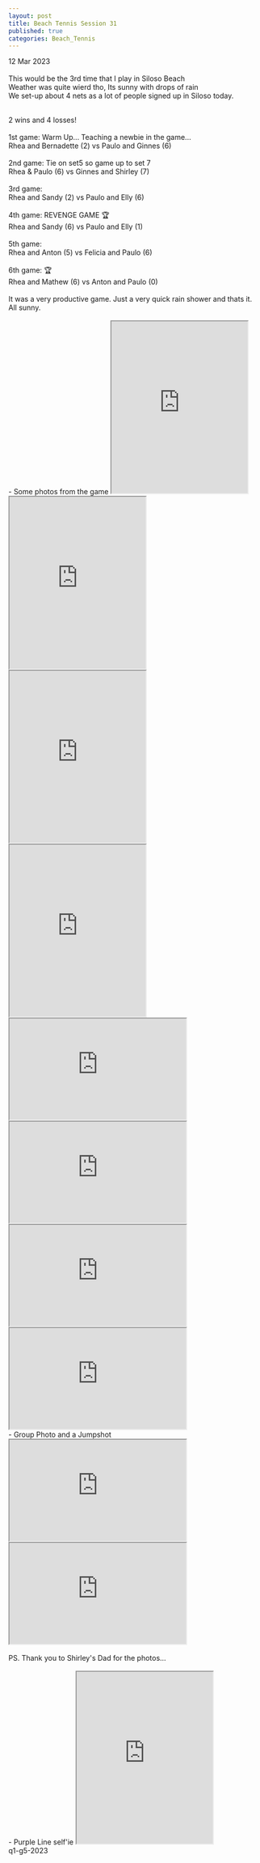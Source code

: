 ```yaml
---
layout: post
title: Beach Tennis Session 31
published: true
categories: Beach_Tennis
---
```

12 Mar 2023
<br>
<br>
This would be the 3rd time that I play in Siloso Beach
<br>
Weather was quite wierd tho, Its sunny with drops of rain
<br>
We set-up about 4 nets as a lot of people signed up in Siloso today.
<br>
<!--more-->
<br>
2 wins and 4 losses!
<br>
<br>
1st game: Warm Up... Teaching a newbie in the game...
<br>
Rhea and Bernadette (2) vs Paulo and Ginnes (6)
<br>
<br>
2nd game: Tie on set5 so game up to set 7 
<br>
Rhea & Paulo (6) vs Ginnes and Shirley (7)
<br>
<br>
3rd game:
<br>
Rhea and Sandy (2) vs Paulo and Elly (6)
<br>
<br> 
4th game: REVENGE GAME 🏆
<br> 
Rhea and Sandy (6) vs Paulo and Elly (1)
<br>
<br> 
5th game:
<br>
Rhea and Anton (5) vs Felicia and Paulo (6)
<br>
<br>
6th game: 🏆
<br>
Rhea and Mathew (6) vs Anton and Paulo (0) 
<br>
<br>
It was a very productive game. Just a very quick rain shower and thats it.
<br>
All sunny. 
<br>
<br>
- Some photos from the game
<iframe src="https://drive.google.com/file/d/1xtS0vSEECcXXqaeIaHmE6gtRNm0N5K7D/preview" width="270" height="340" allow="autoplay"></iframe>
<iframe src="https://drive.google.com/file/d/1MQdQgcClzhtlmqfFNr4jEhKxar85vDd6/preview" width="270" height="340" allow="autoplay"></iframe>
<br>
<iframe src="https://drive.google.com/file/d/14kY3lUa5mmWUeYH5M2Wvv-dXlVNEiRtQ/preview" width="270" height="340" allow="autoplay"></iframe>
<iframe src="https://drive.google.com/file/d/1j6QmSgndzohG44fql2yX7iR-0Fg5-8to/preview" width="270" height="340" allow="autoplay"></iframe>
<br>
<iframe src="https://drive.google.com/file/d/1KVH3HCuNid5ExUEk_HI5H00-CazBiXwf/preview" width="350" height="200" allow="autoplay"></iframe>
<iframe src="https://drive.google.com/file/d/15kB4mF6_MC3rsvCHQSnsu4h9Yv3_m6Nl/preview" width="350" height="200" allow="autoplay"></iframe>
<br>
<iframe src="https://drive.google.com/file/d/1wNv39bCt_nWWAd6UamrdE3eCdbo4oZ_x/preview" width="350" height="200" allow="autoplay"></iframe>
<iframe src="https://drive.google.com/file/d/1VbUdBpJRUnu51j5V-WvfHrJfVbMzP78K/preview" width="350" height="200" allow="autoplay"></iframe>
<br>
- Group Photo and a Jumpshot
<iframe src="https://drive.google.com/file/d/14Na3ekCZk1JZN44EAvn4xQRBMaZ9XA0E/preview" width="350" height="200" allow="autoplay"></iframe>
<iframe src="https://drive.google.com/file/d/1be8nhyXUGP2Qd8rWeSLA-wRVjJkGIzcu/preview" width="350" height="200" allow="autoplay"></iframe>
<br>
<br>
PS. Thank you to Shirley's Dad for the photos...
<br>
<br>
- Purple Line self'ie
<iframe src="https://drive.google.com/file/d/1eEMRpQPWm0xcBQKTc4MUTv8IkpbU22vj/preview" width="270" height="340" allow="autoplay"></iframe>
<br>
q1-g5-2023
